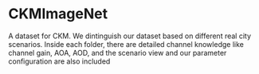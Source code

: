 # CKMImageNet
A dataset for CKM.
We dintinguish our dataset based on different real city scenarios. Inside each folder, there are detailed channel knowledge like channel gain, AOA, AOD, and the scenario view and our parameter configuration are also included      
